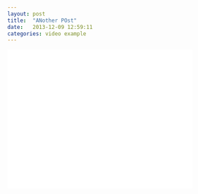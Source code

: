 ```yaml
---
layout: post
title:  "ANother POst"
date:   2013-12-09 12:59:11
categories: video example
---
```


<iframe width="420" height="315" src="//www.youtube.com/embed/MxoWkgkPSiY" frameborder="0" allowfullscreen></iframe>